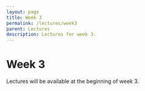 ```yaml
---
layout: page
title: Week 3
permalink: /lectures/week3
parent: Lectures
description: Lectures for week 3.
---
```


# Week 3

Lectures will be available at the beginning of week 3.
